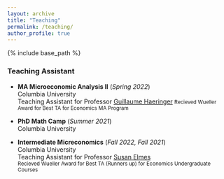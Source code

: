 ```yaml
---
layout: archive
title: "Teaching"
permalink: /teaching/
author_profile: true
---
```


{% include base_path %}


### Teaching Assistant

* **MA Microeconomic Analysis II** (*Spring 2022*)  
Columbia University  
Teaching Assistant for Professor [Guillaume Haeringer](https://sites.google.com/site/guillaumehaeringer/)
<small> Recieved Wueller Award for Best TA for Economics MA Program </small>

* **PhD Math Camp** (*Summer 2021*)  
Columbia University  

* **Intermediate Micreconomics** (*Fall 2022, Fall 2021*)  
Columbia University  
Teaching Assistant for Professor [Susan Elmes](https://econ.columbia.edu/econpeople/susan-elmes/)  
<small> Recieved Wueller Award for Best TA (Runners up) for Economics Undergraduate Courses </small>



